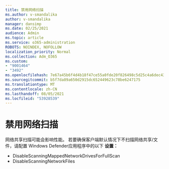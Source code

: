 ```yaml
---
title: 禁用网络扫描
ms.author: v-smandalika
author: v-smandalika
manager: dansimp
ms.date: 02/25/2021
audience: Admin
ms.topic: article
ms.service: o365-administration
ROBOTS: NOINDEX, NOFOLLOW
localization_priority: Normal
ms.collection: Adm_O365
ms.custom:
- "9001464"
- "3492"
ms.openlocfilehash: 7e67a45b6f4d4b18f47ce55a0fde20f826498c5d25c4a6dec4311d8fe4c3735f
ms.sourcegitcommit: b5f7da89a650d2915dc652449623c78be6247175
ms.translationtype: MT
ms.contentlocale: zh-CN
ms.lasthandoff: 08/05/2021
ms.locfileid: "53928539"
---
```

# <a name="disable-network-scan"></a>禁用网络扫描

网络共享扫描可能会影响性能。  若要确保客户端默认情况下不扫描网络共享/文件，请配置 Windows Defender应用程序中的以下 **设置：**

- DisableScanningMappedNetworkDrivesForFullScan
- DisableScanningNetworkFiles